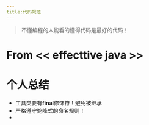 ```yaml
---
title:代码规范
---
```

> 不懂编程的人能看的懂得代码是最好的代码！

# From << effecttive java >>


# 个人总结

+ 工具类要有**final**修饰符！避免被继承
+ 严格遵守驼峰式的命名规则！
+  
